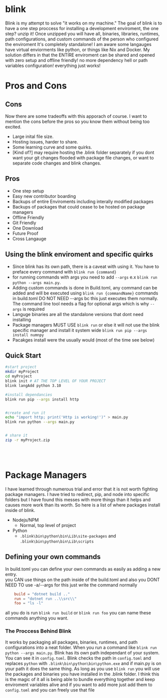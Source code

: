 # blink



Blink is my attempt to solve "it works on my machine." The goal of blink is to have a one step proccess for installing a development enviroment, the one step? unzip it! Once unzipped you will have all, binaries, libraries, runtimes, path configurations, and custom commands of the person who configured the enviroment It's completely standalone! I am aware some langauges have virtual enviorments like python, or things like Nix and Docker. My solution differs in that the ENTIRE enviroment can be shared and opened with zero setup and offline friendly! no more dependency hell or path variables configuration! everything just works!

# Pros and Cons
## Cons
Now there are some tradeoffs with this apporach of course. I want to mention the cons before the pros so you know them without being too excited.
- Large inital file size.
- Hosting issues, harder to share.
- Some learning curve and some quirks.
- [Kind of?] may require hosting the .blink folder separately if you dont want your git changes flooded with package file changes, or want to separate code changes and blink changes.

## Pros
- One step setup
- Easy new contributor boarding
- Backups of entire Enviroments including interally modified packages
- Backups of packages that could cease to be hosted on package managers
- Offline Friendly
- Git Friendly
- One Download
- Future Proof
- Cross Langauge



## Using the blink enviroment and specific quirks
- Since blink has its own path, there is a caveat with using it. You have to preface every command with `blink run {command}`
- for running commands with args you need to add `--args` e.x `blink run python --args main.py`.
- Adding custom commands is done in Build.toml, any command can be added and will be executed using `blink run {commandName}` commands in build.toml DO NOT NEED --args bc this just executes them normally. The command line tool needs a flag for optional args which is why `--args` is required
- Languge binaries are all the standalone versions that dont need installing
- Package managers MUST USE `blink run` or else it will not use the blink specific manager and install it system wide `blink run pip --args install numnpy`
- Pacakges install were the usually would (most of the time see below)

## Quick Start
```bash
#start project
mkdir myProject
cd myProject
blink init # AT THE TOP LEVEL OF YOUR PROJECT
blink langAdd python 3.10

#install dependancies
blink run pip --args install http


#create and run it
echo "import http; print('Http is working!')" > main.py
blink run python --args main.py


# share it
zip -r myProject.zip
```

<br>
<br>

# Package Managers
I have learned through numerous trial and error that it is not worth fighting package managers. I have tried to redirect, pip, and node into specific folders but I have found this messes with more things than it helps and causes more work than its worth. So here is a list of where packages install inside of blink.

- Nodejs/NPM
  - Normal, top level of project
- Python
    - `.blink\bin\python\bin\Lib\site-packages` and `.blink\bin\python\bin\Lib\scripts`



## Defining your own commands
In build.toml you can define your own commands as easily as adding a new entry.
<br>
you CAN use things on the path inside of the build.toml and also you DONT NEED TO use -a/--args for this just write the command normally
<br>
```toml
    build = "dotnet build .."
    run = "dotnet run ..\\src\\"
    foo = "ls -l"
```
all you do is run `blink run build` or `blink run foo` you can name these commands anything you want.


### The Proccess Behind Blink
It works by packaging all packages, binaries, runtimes, and path configurations into a neat folder. When you run a command like `blink run python --args main.py`. Blink has its own path independant of your system. You can see it in `config.toml`. Blink checks the path in `config.toml` and replaces `python` with `.blink\bin\python\bin\python.exe` and if main.py is on your path it does the same thing. As long as you use `blink run` you will use the packages and binaries you have installed in the .blink folder. I think this is the magic of it all is being able to bundle everything together and keep enviroment variables alive and if you want to add more just add them to `config.toml` and you can freely use that file
